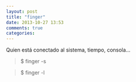 ```yaml
---
layout: post
title: "finger"
date: 2013-10-27 13:53
comments: true
categories: 
---
```

Quien está conectado al sistema, tiempo, consola...

>$ finger -s

>$ finger -l

